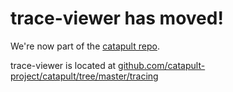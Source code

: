 
trace-viewer has moved!
===========================================================================
We're now part of the
[catapult repo](https://github.com/catapult-project/catapult).

trace-viewer is located at [github.com/catapult-project/catapult/tree/master/tracing](https://github.com/catapult-project/catapult/tree/master/tracing)